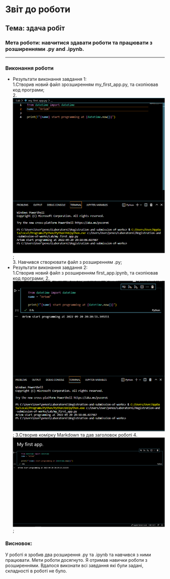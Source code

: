
# Звіт до роботи
## Тема: здача робіт
### Мета роботи: навчитися здавати роботи та працювати з розширеннями .py and .ipynb.
---
### Виконання роботи
- Результати виконання завдання 1:  
    1.Створив новий файл зрозширенням my_first_app.py, та скопіював код програми;  
    2.![Програма вивела](https://raw.githubusercontent.com/ArtemDidukh/Registration-and-submission-of-works/main/Lab/scrin/%D0%97%D0%BD%D1%96%D0%BC%D0%BE%D0%BA%20%D0%B5%D0%BA%D1%80%D0%B0%D0%BD%D0%B0%202022-09-20%20201825.png);    
    3. Навчився створювати файл з розширенням .py;   
- Результати виконання завдання 2:  
   1.Створив новий файл з розширенням first_app.ipynb, та скопіював код програми; 
   2.![Програма вивела](https://raw.githubusercontent.com/ArtemDidukh/Registration-and-submission-of-works/main/Lab/scrin/%D0%97%D0%BD%D1%96%D0%BC%D0%BE%D0%BA%20%D0%B5%D0%BA%D1%80%D0%B0%D0%BD%D0%B0%202022-09-20%20202316.png);
   3.Створив комірку Markdown та дав заголовок роботі
   4.![Програма вивела ](https://raw.githubusercontent.com/ArtemDidukh/Registration-and-submission-of-works/main/Lab/scrin/%D0%97%D0%BD%D1%96%D0%BC%D0%BE%D0%BA%20%D0%B5%D0%BA%D1%80%D0%B0%D0%BD%D0%B0%202022-09-20%20202933.png);  


### Висновок: 
У роботі я зробив два розширення .ру та .ipynb та навчився з ними працювати. Мети роботи досягнуто. Я отримав навички роботи  з розширеннями. Вдалося виконати всі завдання які були задані, складності в роботі не було.

